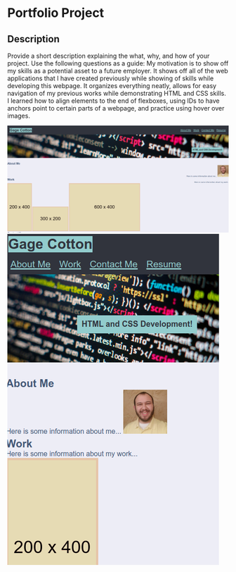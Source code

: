# Portfolio Project

## Description

Provide a short description explaining the what, why, and how of your project. Use the following questions as a guide:
My motivation is to show off my skills as a potential asset to a future employer. It shows off all of the web applications that I have created previously while showing of skills while developing this webpage. It organizes everything neatly, allows for easy navigation of my previous works while demonstrating HTML and CSS skills. I learned how to align elements to the end of flexboxes, using IDs to have anchors point to certain parts of a webpage, and practice using hover over images.

<img src="./screenshot/desktop.png" alt="Full sized webpage" />
<img src="./screenshot/mini.png" alt="Mobile sized webpage" />
